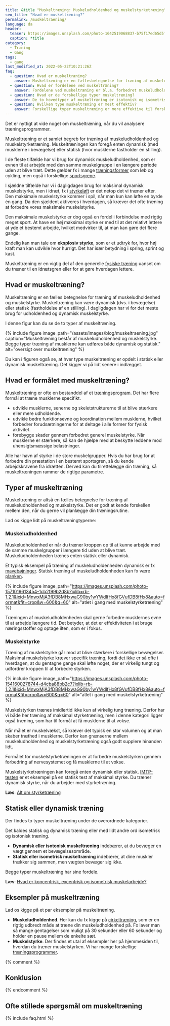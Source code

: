 ```yaml
---
title: &title "Muskeltræning: Muskeludholdenhed og muskelstyrketræning"
seo_title: "Hvad er muskeltræning?"
permalink: /muskeltraening/
language: da
header:
  teaser: https://images.unsplash.com/photo-1642519068837-b75f17ed65d5?ixlib=rb-1.2.1&ixid=MnwxMjA3fDB8MHxwaG90by1wYWdlfHx8fGVufDB8fHx8&auto=format&fit=crop&h=300&w=400&q=10
  caption: *title
category:
  - Træning
  - Gang
tags:
  - gang
last_modified_at: 2022-05-22T10:21:26Z
faq:
  - question: Hvad er muskeltræning?
    answer: Muskeltræning er en fællesbetegnelse for træning af muskeludholdenhed og muskelstyrke. Muskeltræning kan være dynamisk (dvs. i bevægelse) eller statisk (fastholdelse af en stilling). I dagligdagen har vi mest brug for udholdenhed dynamisk muskelstyrke. Vi har brug for at kunne arbejde med den samme muskelgruppe i længere tid uden at blive træt.
  - question: Hvad er fordelene ved muskeltræning?
    answer: Fordelene ved muskeltræning er bl.a. forbedret muskeludholdenhed, styrke og størrelse. Muskeltræning kan også bidrage til at reducere risikoen for skader.
  - question: Hvad er de forskellige typer muskeltræning?
    answer: De to hovedtyper af muskeltræning er isotonisk og isometrisk træning. Isotonisk muskeltræning indebærer, at du bevæger en vægt gennem et bevægelsesområde, mens isometrisk muskeltræning indebærer, at du trækker dine muskler sammen uden at bevæge vægten. Begge typer muskeltræning har deres egne fordele.
  - question: Hvilken type muskeltræning er mest effektiv?
    answer: Forskellige typer muskeltræning er mere effektive til forskellige mål. Isotonisk muskeltræning er mere effektiv til at forbedre muskeludholdenhed, mens isometrisk muskeltræning er mere effektiv til at forbedre muskelstyrke. Hvis du ønsker at forbedre både muskeludholdenhed og muskelstyrke, bør du lave en kombination af både isotonisk og isometrisk muskeltræning.
---
```


Det er nyttigt at vide noget om muskeltræning, når du vil analysere træningsprogrammer.

Muskeltræning er et samlet begreb for træning af muskeludholdenhed og muskelstyrketræning. Muskeltræningen kan foregå enten dynamisk (med musklerne i bevægelse) eller statisk (hvor musklerne fastholder en stilling).

I de fleste tilfælde har vi brug for dynamisk muskeludholdenhed, som er evnen til at arbejde med den samme muskelgruppe i en længere periode uden at blive træt. Dette gælder fx i mange [træningsformer](/traeningsformer/) som løb og cykling, men også i forskellige  [sportsgrene](/sportsgrene-liste/).

I sjældne tilfælde har vi i dagligdagen brug for maksimal dynamisk muskelstyrke, men i idræt, fx i [styrkeløft](/powerlifting-rules/) er det netop det vi træner efter. Den maksimale muskelstyrke kommer i spil, når man kun kan løfte en byrde én gang. Da den sjældent aktiveres i hverdagen, så kræver det ofte træning at forbedre vores maksimale muskelstyrke.

Den maksimale muskelstyrke er dog også en fordel i forbindelse med rigtig meget sport. At have en høj maksimal styrke er med til at det relativt lettere at yde et bestemt arbejde, hvilket medvirker til, at man kan gøre det flere gange.

Endelig kan man tale om **eksplosiv styrke**, som er et udtryk for, hvor høj kraft man kan udvikle hvor hurrigt. Det har især betydning i spring, sprint og kast.

Muskeltræning er en vigtig del af den generelle [fysiske træning](/fysisk-traening/) uanset om du træner til en idrætsgren eller for at gøre hverdagen lettere.

## Hvad er muskeltræning?

Muskeltræning er en fælles betegnelse for træning af muskeludholdenhed og muskelstyrke. Muskeltræning kan være dynamisk (dvs. i bevægelse) eller statisk (fastholdelse af en stilling). I dagligdagen har vi for det meste brug for udholdenhed og dynamisk muskelstyrke.

I denne figur kan du se de to typer af muskeltræning.

{% include figure image_path="/assets/images/blog/muskeltraening.jpg" caption="Muskeltræning består af muskeludholdenhed og muskelstyrke. Begge typer træning af musklerne kan udføres både dynamisk og statisk." alt="oversigt over muskeltræning" %}

Du kan i figuren også se, at hver type muskeltræning er opdelt i statisk eller dynamisk muskeltræning. Det kigger vi på lidt senere i indlægget.

## Hvad er formålet med muskeltræning?

Muskeltræning er ofte en bestanddel af et [træningsprogram](/traeningsprogrammer/). Det har flere formål at træne musklerne specifikt.

- udvikle musklerne, senerne og skeletstrukturerne til at blive stærkere eller mere udholdende.
- udvikle bedre funktionsevne og koordination mellem musklerne, hvilket forbedrer forudsætningerne for at deltage i alle former for fysisk aktivitet.
- forebygge skader gennem forbedret generel muskelstyrke. Når musklerne er stærkere, så kan de hjælpe med at beskytte leddene mod uhensigtsmæssige belastninger.

Alle har havn af styrke i de store muskelgrupper. Hvis du har brug for at forbedre din præstation i en bestemt sportsgren, så du kende arbejdskravene fra idrætten. Derved kan du tilrettelægge din træning, så muskeltræningen rammer de rigtige parametre.

## Typer af muskeltræning

Muskeltræning er altså en fælles betegnelse for træning af muskeludholdenhed og muskelstyrke. Det er godt at kende forskellen mellem den, når du gerne vil planlægge din træningsrutine.

Lad os kigge lidt på muskeltræningtyperne:

### Muskeludholdenhed

Muskeludholdenhed er når du træner kroppen op til at kunne arbejde med de samme muskelgrupper i længere tid uden at blive træt. Muskeludholdenheden trænes enten statisk eller dynamisk.

Et typisk eksempel på træning af muskeludholdenheden dynamisk er fx [mavebøjninger](/oevelse/maveboejning/). Statisk træning af muskeludholdenheden kan fx være [planken](/oevelse/planken/).

{% include figure image_path="https://images.unsplash.com/photo-1571019613454-1cb2f99b2d8b?ixlib=rb-1.2.1&ixid=MnwxMjA3fDB8MHxwaG90by1wYWdlfHx8fGVufDB8fHx8&auto=format&fit=crop&w=600&q=60" alt="atlet i gang med muskelstyrketræning" %}

Træningen af muskeludholdenheden skal gerne forbedre musklernes evne til at arbejde længere tid. Det betyder, at det er effektiviteten i at bruge næringsstoffer og optage ilten, som er i fokus.

### Muskelstyrke

Træning af muskelstyrke går mod at blive stærkere i forskellige bevægelser. Maksimal muskelstyrke kræver specifik træning, fordi det ikke er så ofte i hverdagen, at du gentagne gange skal løfte noget, der er virkelig tungt og udfordrer kroppen til at forbedre styrken.

{% include figure image_path="https://images.unsplash.com/photo-1541600278744-d4cba88bb2c7?ixlib=rb-1.2.1&ixid=MnwxMjA3fDB8MHxwaG90by1wYWdlfHx8fGVufDB8fHx8&auto=format&fit=crop&w=600&q=60" alt="atlet i gang med muskelstyrketræning" %}

Muskelstyrken trænes imidlertid ikke kun af virkelig tung træning. Derfor har vi både her træning af maksimal styrketræning, men i denne kategori ligger også træning, som har til formål at få musklerne til at vokse.

Når målet er muskelvækst, så kræver det typisk en stor volumen og at man skaber træthed i musklerne. Derfor kan grænserne mellem muskeludholdenhed og muskelstyrketræning også godt supplere hinanden lidt.

Formålet for muskelstyrketræningen er at forbedre muskelstyrken gennem forbedring af nervesystemet og få musklerne til at vokse.

Muskelstyrketræningen kan foregå enten dynamisk eller statisk. [IMTP-testen](/imtp-test/) er et eksempel på en statisk test af maksimal styrke. Du træner dynamisk styrke, når du arbejder med styrketræning.

**Læs**: [Alt om styrketræning](/styrketraening/)

## Statisk eller dynamisk træning

Der findes to typer muskeltræning under de overordnede kategorier.

Det kaldes statisk og dynamisk træning eller med lidt andre ord isometrisk og isotonisk træning.

- **Dynamisk eller isotonisk muskeltræning** indebærer, at du bevæger en vægt gennem et bevægelsesområde.
- **Statisk eller isometrisk muskeltræning** indebærer, at dine muskler trækker sig sammen, men vægten bevæger sig ikke.

Begge typer muskeltræning har sine fordele.

**Læs**: [Hvad er koncentrisk, excentrisk og isometrisk muskelarbejde?](/koncentrisk-excentrisk-isometrisk/)

## Eksempler på muskeltræning

Lad os kigge på et par eksempler på muskeltræning.

- **Muskeludholdenhed**. Her kan du fx kigge på [cirkeltræning](/cirkeltraening/), som er en rigtig udbredt måde at træne din muskeludholdenhed på. Fx laver man så mange gentagelser som muligt på 30 sekunder eller 60 sekunder og holder en pause mellem de enkelte sæt.
- **Muskelstyrke**. Der findes et utal af eksempler her på hjemmesiden til, hvordan du træner muskelstyrken. Vi har mange forskellige [træningsprogrammer](/traeningsprogrammer/).

{% comment %}

## Konklusion

{% endcomment %}

## Ofte stillede spørgsmål om muskeltræning

{% include faq.html %}
